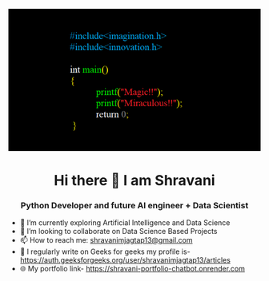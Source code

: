 
![MasterHead](https://github.com/Shravani1383/Shravani1383/blob/main/Front%20Page.png)
<h1 align="center">Hi there 👋 I am Shravani</h1>
<h3 align="center">Python Developer and future AI engineer + Data Scientist</h3>

- 🌱 I’m currently exploring Artificial Intelligence and Data Science
- 👯 I’m looking to collaborate on Data Science Based Projects
- 📫 How to reach me: shravanimjagtap13@gmail.com
- 📝 I regularly write on Geeks for geeks my profile is- https://auth.geeksforgeeks.org/user/shravanimjagtap13/articles
- 🌐 My portfolio link- https://shravani-portfolio-chatbot.onrender.com
